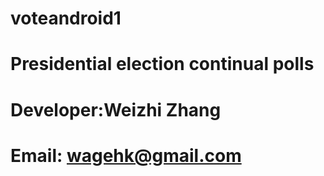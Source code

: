 # voteandroid1
# Presidential election continual polls

# Developer:Weizhi Zhang

# Email: wagehk@gmail.com



